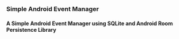 ### Simple Android Event Manager

#### A Simple Android Event Manager using SQLite and Android Room Persistence Library